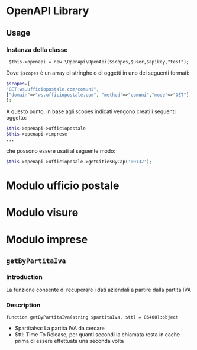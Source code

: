 # OpenAPI Library

## Usage

### Instanza della classe

```
 $this->openapi = new \OpenApi\OpenApi($scopes,$user,$apikey,"test");
```

Dove ```$scopes``` è un array di stringhe o di oggetti in uno dei seguenti formati:

```php
$scopes=[
"GET:ws.ufficiopostale.com/comuni",
["domain"=>"ws.ufficiopostale.com", "method"=>"comuni","mode"=>"GET"]
];
```

A questo punto, in base agli scopes indicati vengono creati i seguenti oggetto:

```php
$this->openapi->ufficiopostale
$this->openapi->imprese
...
```

che possono essere usati al seguente modo:

```php
$this->openapi->ufficioposale->getCitiesByCap('00132');
```

# Modulo ufficio postale

# Modulo visure

# Modulo imprese

## `getByPartitaIva`

### Introduction

La funzione consente di recuperare i dati aziendali a partire dalla partita IVA

### Description

`function getByPartitaIva(string $partitaIva, $ttl = 86400):object`

* $partitaIva: La partita IVA da cercare
* $ttl: Time To Release, per quanti secondi la chiamata resta in cache prima di essere effettuata una seconda volta
